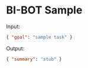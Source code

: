 # BI-BOT Sample

Input:

```json
{ "goal": "sample task" }
```

Output:

```json
{ "summary": "stub" }
```
